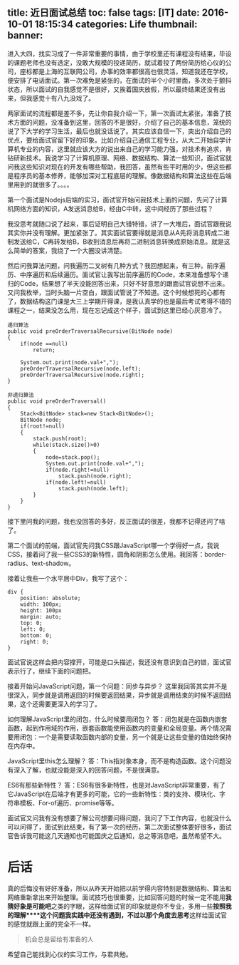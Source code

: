 title: 近日面试总结
toc: false
tags: [IT]
date: 2016-10-01 18:15:34
categories: Life
thumbnail:
banner:
---
进入大四，找实习成了一件非常重要的事情，由于学校里还有课程没有结束，毕设的课题老师也没有选定，没敢大规模的投递简历，就试着投了两份简历给心仪的公司，座标都是上海的互联网公司，办事的效率都很高也很灵活，知道我还在学校，便安排了电话面试。第一次难免是紧张的，在面试的半个小时里面，多次处于颤抖状态，所以面试的自我感觉不是很好，又挨着国庆放假，所以最终结果还没有出来，但我感觉十有八九没戏了。
<!--more-->
两家面试的流程都是差不多，先让你自我介绍一下，第一次面试太紧张，准备了技术方面的问题，没准备到这里，回答的不是很好，介绍了自己的基本信息，笼统的说了下大学的学习生活，最后也就没话说了。其实应该自信一下，突出介绍自己的优点，要给面试官留下好的印象。比如介绍自己通信工程专业，从大二开始自学计算机专业的内容，这里就应该大方的说出来自己的学习能力强，对技术有追求，肯钻研新技术。我说学习了计算机原理、网络、数据结构、算法一些知识，面试官就问我这些知识对现在的开发有哪些帮助，我回答，虽然有些平时用的少，但这些都是程序员的基本修养，能够加深对工程底层的理解。像数据结构和算法这些在后端里用到的就很多了。。。。

第一个面试是Nodejs后端的实习，面试官开始问我技术上面的问题，先问了计算机网络方面的知识，A发送消息给B，经由C中转，这中间经历了那些过程？

我没思考就随口说了起来，事后证明自己大错特错，讲了一大堆后，面试官跟我说其实你并没有理解。更加紧张了。其实面试官要得就是消息从A先将消息转成二进制发送给C，C再转发给B，B收到消息后再将二进制消息转换成原始消息。就是这么简单的答案，我绕了一个大圈没讲清楚。

然后问我算法问题，问我遍历二叉树有几种方式？我回想起来，有三种，前序遍历、中序遍历和后续遍历。面试官让我写出前序遍历的Code，本来准备想写个递归的Code，结果想了半天没能回答出来，只好不好意思的跟面试官说想不出来。又问我枚举，当时头脑一片空白，跟面试管说了不知道。这个时候想死的心都有了，数据结构这门课是大三上学期开得课，是我认真学的也是最后考试考得不错的课程之一，结果没怎么用，现在忘记成这个样子，面试到这里已经心灰意冷了。
```
递归算法
public void preOrderTraversalRecursive(BitNode node)
{
	if(node ==null)
		return;

	System.out.print(node.val+",");
	preOrderTraversalRecursive(node.left);
	preOrderTraversalRecursive(node.right);
}
```
```
非递归算法
public void preOrderTraversal()
{
	Stack<BitNode> stack=new Stack<BitNode>();
	BitNode node;
	if(root!=null)
	{
		stack.push(root);
		while(stack.size()>0)
		{
			node=stack.pop();
			System.out.print(node.val+",");
			if(node.right!=null)
				stack.push(node.right);
			if(node.left!=null)
				stack.push(node.left);
		}
	}
}
```
接下里问我的问题，我也没回答的多好，反正面试的很差，我都不记得还问了啥了。

第二个面试的前端，面试官先问我CSS跟JavaScript哪一个学得好一点，我说CSS，接着问了我一些CSS3的新特性，圆角和阴影怎么使用。我回答：border-radius、text-shadow。

接着让我些一个水平居中Div，我写了这个：
```
div {
    position: absolute;
    width: 100px;
    height: 100px
    margin: auto;
    top: 0;
    left: 0;
    bottom: 0;
    right: 0;
}
```
面试官说这样会把内容撑开，可能是口头描述，我还没有意识到自己的错，面试官表示行了，继续下面的问题把。

接着开始问JavaScript问题，第一个问题：同步与异步？
这里我回答其实并不是很深入，同步就是调用返回的时候要返回结果，异步就是调用结束的时候不返回结果，这个还需要更深入的学习了。

如何理解JavaScript里的闭包，什么时候要用闭包？
答：闭包就是在函数内嵌套函数，起到作用域的作用，嵌套函数能使用函数内的变量和全局变量。两个情况需要用闭包：一个是需要读取函数内部的变量，另一个就是让这些变量的值始终保持在内存中。

JavaScript里this怎么理解？
答：This指对象本身，而不是构造函数。这个问题没有深入了解，也就没能是深入的回答问题，不是很满意。

ES6有那些新特性？
答：ES6有很多新特性，也是对JavaScript非常重要，有了它JavaScript在后端才有更多的可能，它的一些新特性：类的支持、模块化、字符串模板、For-of遍历、promise等等。

面试官又问我有没有想要了解公司想要问得问题，我问了下工作内容，也就没什么可以问得了，面试到此结束，有了第一次的经历，第二次面试整体要好很多，面试官告诉我可能这几天通知也可能国庆之后通知，总之等消息吧，虽然希望不大。

# 后话
真的后悔没有好好准备，所以从昨天开始把以前学得内容特别是数据结构、算法和网络重新拿出来开始整理。面试技巧也很重要，比如回答问题的时候一定不能用**我猜****好象是****可能吧**之类的字眼，这样给面试官的印象就是你不专业，多用一些**按照我的理解****这个问题我实践中还没有遇到，不过以那个角度去思考**这样给面试官的感觉就跟上面的完全不一样。

> 机会总是留给有准备的人

希望自己能找到心仪的实习工作，与君共勉。
